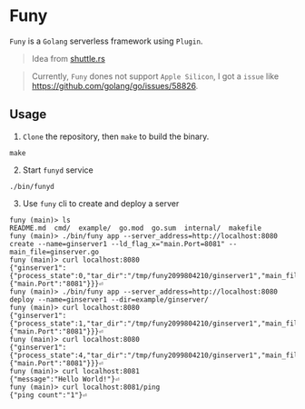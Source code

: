 # Funy

`Funy` is a `Golang` serverless framework using `Plugin`.
> Idea from [shuttle.rs](https://www.shuttle.rs/blog/2022/04/27/dev-log-1)

> Currently, `Funy` dones not support `Apple Silicon`, I got a `issue` like <https://github.com/golang/go/issues/58826>.

## Usage

1. `Clone` the repository, then `make` to build the binary.
```fish
make
```

2. Start `funyd` service
```fish
./bin/funyd
```

3. Use `funy` cli to create and deploy a server
```fish
funy (main)> ls
README.md  cmd/  example/  go.mod  go.sum  internal/  makefile
funy (main)> ./bin/funy app --server_address=http://localhost:8080 create --name=ginserver1 --ld_flag_x="main.Port=8081" --main_file=ginserver.go
funy (main)> curl localhost:8080
{"ginserver1":{"process_state":0,"tar_dir":"/tmp/funy2099804210/ginserver1","main_file":"ginserver.go","ld_flag_x":{"main.Port":"8081"}}}⏎
funy (main)> ./bin/funy app --server_address=http://localhost:8080 deploy --name=ginserver1 --dir=example/ginserver/
funy (main)> curl localhost:8080
{"ginserver1":{"process_state":1,"tar_dir":"/tmp/funy2099804210/ginserver1","main_file":"ginserver.go","ld_flag_x":{"main.Port":"8081"}}}⏎
funy (main)> curl localhost:8080
{"ginserver1":{"process_state":4,"tar_dir":"/tmp/funy2099804210/ginserver1","main_file":"ginserver.go","ld_flag_x":{"main.Port":"8081"}}}⏎
funy (main)> curl localhost:8081
{"message":"Hello World!"}⏎
funy (main)> curl localhost:8081/ping
{"ping count":"1"}⏎
```